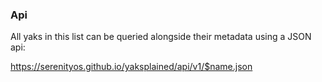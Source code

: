 ### Api

All yaks in this list can be queried alongside their metadata using a JSON api:

https://serenityos.github.io/yaksplained/api/v1/$name.json
